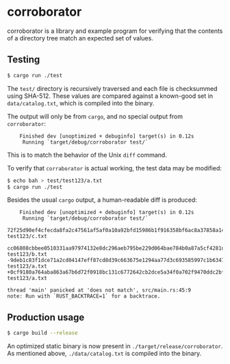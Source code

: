 # corroborator

corroborator is a library and example program for verifying that the contents of a directory tree match an expected set of values.

## Testing
```sh
$ cargo run ./test
```

The `test/` directory is recursively traversed and each file is checksummed using SHA-512. These values are compared against a known-good set in `data/catalog.txt`, which is compiled into the binary.

The output will only be from `cargo`, and no special output from `corroborator`:

```
    Finished dev [unoptimized + debuginfo] target(s) in 0.12s
     Running `target/debug/corroborator test/`
```

This is to match the behavior of the Unix `diff` command.

To verify that `corraborator` is actual working, the test data may be modified:

```sh
$ echo bah > test/test123/a.txt
$ cargo run ./test
```

Besides the usual `cargo` output, a human-readable diff is produced:

```
    Finished dev [unoptimized + debuginfo] target(s) in 0.12s
     Running `target/debug/corroborator test/`
 72f25d90ef4cfecda8fa2c47561af5af0a10a92bfd15986b1f916358bf6ac8a37858a14d27329506a3766bad0f34d2e04caf397c1607b4380eb33c97d37dfc37 test123/c.txt
 cc06808cbbee0510331aa97974132e8dc296aeb795be229d064bae784b0a87a5cf4281d82e8c99271b75db2148f08a026c1a60ed9cabdb8cac6d24242dac4063 test123/b.txt
-9deb1c83f1dce71a2cd04147eff87cd8d39c663675e1294aa77d3c693585997c1b6347e78b5f54a3a87d0f359bb8c14c85379cc03e2d61286f77b1acac6177a5 test123/a.txt
+0cf9180a764aba863a67b6d72f0918bc131c6772642cb2dce5a34f0a702f9470ddc2bf125c12198b1995c233c34b4afd346c54a2334c350a948a51b6e8b4e6b6 test123/a.txt

thread 'main' panicked at 'does not match', src/main.rs:45:9
note: Run with `RUST_BACKTRACE=1` for a backtrace.
```

## Production usage

```sh
$ cargo build --release
```

An optimized static binary is now present in `./target/release/corroborator`. As mentioned above, `./data/catalog.txt` is compiled into the binary.